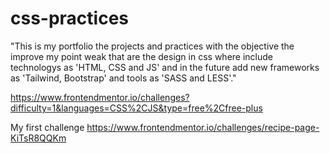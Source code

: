 # css-practices
"This is my portfolio the projects and practices with the objective the improve my point weak that are the design in css where include technologys as 'HTML, CSS and JS' and in the future add new frameworks as 'Tailwind, Bootstrap' and tools as 'SASS and LESS'."

https://www.frontendmentor.io/challenges?difficulty=1&languages=CSS%2CJS&type=free%2Cfree-plus

My first challenge
https://www.frontendmentor.io/challenges/recipe-page-KiTsR8QQKm

<!-- https://www.facebook.com/share/v/gfw7V7bt4Fxfh81z/ -->